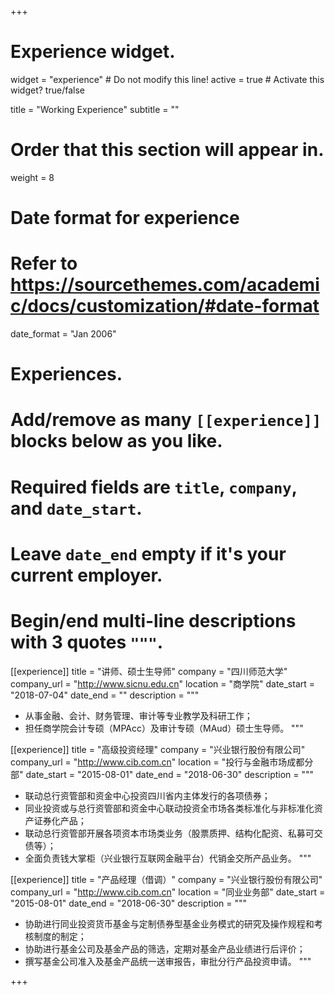 +++
# Experience widget.
widget = "experience"  # Do not modify this line!
active = true  # Activate this widget? true/false

title = "Working Experience"
subtitle = ""

# Order that this section will appear in.
weight = 8

# Date format for experience
#   Refer to https://sourcethemes.com/academic/docs/customization/#date-format
date_format = "Jan 2006"

# Experiences.
#   Add/remove as many `[[experience]]` blocks below as you like.
#   Required fields are `title`, `company`, and `date_start`.
#   Leave `date_end` empty if it's your current employer.
#   Begin/end multi-line descriptions with 3 quotes `"""`.
[[experience]]
  title = "讲师、硕士生导师"
  company = "四川师范大学"
  company_url = "http://www.sicnu.edu.cn"
  location = "商学院"
  date_start = "2018-07-04"
  date_end = ""
  description = """<br />

  * 从事金融、会计、财务管理、审计等专业教学及科研工作；
  * 担任商学院会计专硕（MPAcc）及审计专硕（MAud）硕士生导师。
  """

[[experience]]
  title = "高级投资经理"
  company = "兴业银行股份有限公司"
  company_url = "http://www.cib.com.cn"
  location = "投行与金融市场成都分部"
  date_start = "2015-08-01"
  date_end = "2018-06-30"
  description = """<br />

  * 联动总行资管部和资金中心投资四川省内主体发行的各项债券；
  * 同业投资或与总行资管部和资金中心联动投资全市场各类标准化与非标准化资产证券化产品；
  * 联动总行资管部开展各项资本市场类业务（股票质押、结构化配资、私募可交债等）；
  * 全面负责钱大掌柜（兴业银行互联网金融平台）代销金交所产品业务。
  """

[[experience]]
  title = "产品经理（借调）"
  company = "兴业银行股份有限公司"
  company_url = "http://www.cib.com.cn"
  location = "同业业务部"
  date_start = "2015-08-01"
  date_end = "2018-06-30"
  description = """<br />

  * 协助进行同业投资货币基金与定制债券型基金业务模式的研究及操作规程和考核制度的制定；
  * 协助进行基金公司及基金产品的筛选，定期对基金产品业绩进行后评价；
  * 撰写基金公司准入及基金产品统一送审报告，审批分行产品投资申请。
  """

+++
